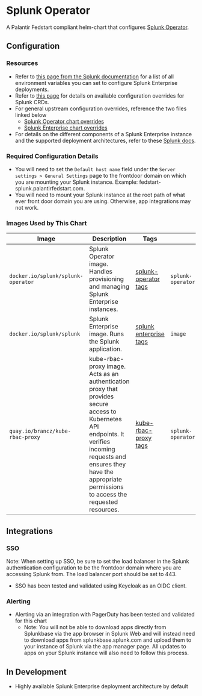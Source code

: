 # Splunk Operator

A Palantir Fedstart compliant helm-chart that configures [Splunk Operator](https://github.com/splunk/splunk-operator).

## Configuration

### Resources

* Refer to [this page from the Splunk documentation](https://splunk.github.io/splunk-ansible/ADVANCED.html) for a list of all environment variables you can set
to configure Splunk Enterprise deployments.
* Refer to [this page](https://splunk.github.io/splunk-operator/CustomResources.html) for details on
available configuration overrides for Splunk CRDs.
* For general upstream configuration overrides, reference the two files linked below
  * [Splunk Operator chart overrides](https://github.com/splunk/splunk-operator/tree/main/helm-chart/splunk-operator)
  * [Splunk Enterprise chart overrides](https://github.com/splunk/splunk-operator/blob/main/helm-chart/splunk-enterprise/values.yaml)
* For details on the different components of a Splunk Enterprise instance and the supported deployment architectures,
refer to these [Splunk docs](https://docs.splunk.com/Documentation/SVA/current/Architectures/About).

### Required Configuration Details

* You will need to set the `Default host name` field under the `Server settings > General Settings` page to the frontdoor domain on which
you are mounting your Splunk instance. Example: fedstart-splunk.palantirfedstart.com.
* You will need to mount your Splunk instance at the root path of what ever front door domain you are using. Otherwise, app integrations
may not work.

### Images Used by This Chart

| Image                                                                                                                                                                                                                               | Description                                                | Tags                                                                               | Override Key                                      |
| -------------------------------- | ----------------------------------------------------------------------------------------------------------------------------------------------------------------------------------------------------------------------------------- |------------------------------------------------------------------------------------|---------------------------------------------------|
| `docker.io/splunk/splunk-operator`                                 | Splunk Operator image. Handles provisioning and managing Splunk Enterprise instances.                                                                                                                                                                                                                                | [splunk-operator tags](https://hub.docker.com/r/splunk/splunk-operator/tags)       | `splunk-operator.splunkOperator.image.repository` |
| `docker.io/splunk/splunk`                                          | Splunk Enterprise image. Runs the Splunk application.                                                                                                                                                                                                                                                                                                                                                                                                         | [splunk enterprise tags](https://hub.docker.com/r/splunk/splunk/tags)              | `image`                                           |
| `quay.io/brancz/kube-rbac-proxy`                                   | kube-rbac-proxy image. Acts as an authentication proxy that provides secure access to Kubernetes API endpoints. It verifies incoming requests and ensures they have the appropriate permissions to access the requested resources.                                                                                                                                                                                                                            | [kube-rbac-proxy tags](https://quay.io/repository/brancz/kube-rbac-proxy?tab=tags) | `splunk-operator.kubeRbacProxy.image.repository`  |

## Integrations

### SSO

Note: When setting up SSO, be sure to set the load balancer in the Splunk authentication configuration to be
  the frontdoor domain where you are accessing Splunk from. The load balancer port should be set to 443.

* SSO has been tested and validated using Keycloak as an OIDC client.

### Alerting

* Alerting via an integration with PagerDuty has been tested and validated for this chart
  * Note: You will not be able to download apps directly from Splunkbase via the app browser in Splunk Web
  and will instead need to download apps from splunkbase.splunk.com and upload them to your instance of
  Splunk via the app manager page. All updates to apps on your Splunk instance will also need to follow
  this process.
  
## In Development
* Highly available Splunk Enterprise deployment architecture by default

